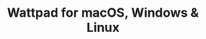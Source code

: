 ---
name: Wattpad
url: 'https://www.wattpad.com'
category: Books
title: 'Wattpad for macOS, Windows & Linux'
key: wattpad

---